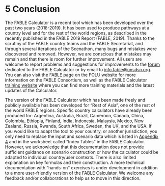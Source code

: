 # 5 Conclusion

The FABLE Calculator is a recent tool which has been developed over the past two years (2018-2019). It has been used to produce pathways at a country level and for the rest of the world regions, as described in the recently published in the FABLE 2019 Report (FABLE, 2019). Thanks to the scrutiny of the FABLE country teams and the FABLE Secretariat, and through several iterations of the Scenathon, many bugs and mistakes were discovered and removed. However, we are conscious that mistakes may remain and that there is room for further improvement. All users are welcome to report problems and suggestions for improvements to the [forum](https://www.abstract-landscapes.com/forum-fable-calculator) dedicated to the FABLE Calculator or by email to info.fable@unsdsn.org. You can also visit the FABLE page on the FOLU website for more information on the FABLE Consortium, as well as the FABLE Calculator [training website](https://www.abstract-landscapes.com/fable-calculator) where you can find more training materials and the latest updates of the Calculator.

The version of the FABLE Calculator which has been made freely and publicly available has been developed for “Rest of Asia”, one of the rest of the world FABLE regions. Specific country calculators have already been produced for: Argentina, Australia, Brazil, Cameroon, Canada, China, Colombia, Ethiopia, Finland, India, Indonesia, Malaysia, Mexico, New Zealand, Russia, Rwanda, South Africa, Sweden, the UK, and the USA. If you would like to adapt the tool to your country, or another jurisdiction, you only need to replace the input and scenario data which is listed in [Appendix 4](https://github.com/FableCalculator/DocumentationWiki/wiki/7_4-Appendix-4) and in the worksheet called “Index Tables” in the FABLE Calculator. However, we acknowledge that this documentation does not provide sufficient guidance on scenario construction or how the calculator could be adapted to individual country/user contexts. There is also limited explanation on key formulas and their construction. A more technical documentation with “hands-on” exercises is under development in addition to a more user-friendly version of the FABLE Calculator. We welcome any feedback and/or collaborations to help us to move in this direction.
